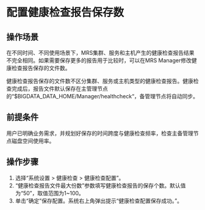 # 配置健康检查报告保存数<a name="ZH-CN_TOPIC_0035251717"></a>

## 操作场景<a name="section12012924155126"></a>

在不同时间、不同使用场景下，MRS集群、服务和主机产生的健康检查报告结果不完全相同。如果需要保存更多的报告用于比较时，可以在MRS Manager修改健康检查报告保存的文件数。

健康检查报告保存的文件数不区分集群、服务或主机类型的健康检查报告。健康检查完成后，报告文件默认保存在主管理节点的“$BIGDATA\_DATA\_HOME/Manager/healthcheck“，备管理节点将自动同步。

## 前提条件<a name="section3225276215519"></a>

用户已明确业务需求，并规划好保存的时间跨度与健康检查频率，检查主备管理节点磁盘空间使用率。

## 操作步骤<a name="section38680709155053"></a>

1.  选择“系统设置 \> 健康检查 \> 健康检查配置”。
2.  “健康检查报告文件最大份数”参数填写健康检查报告的保存个数。默认值为“50”，取值范围为1\~100。
3.  单击“确定”保存配置。系统右上角弹出提示“健康检查配置保存成功。”。

